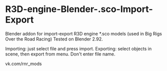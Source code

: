 # R3D-engine-Blender-.sco-Import-Export
Blender addon for import-export R3D engine *.sco models (used in Big Rigs Over the Road Racing)
Tested on Blender 2.92.

Importing: just select file and press import.
Exporting: select objects in scene, then export from menu. Don't enter file name.

vk.com/rnr_mods
